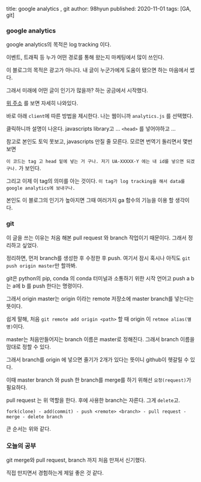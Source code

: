 title: google analytics , git 
author: 98hyun
published: 2020-11-01
tags: [GA, git]

### google analytics 

google analytics의 목적은 log tracking 이다.  

이벤트, 트래픽 등 누가 어떤 경로를 통해 왔는지 마케팅에서 많이 쓰인다.  

이 블로그의 목적은 광고가 아니다. 내 글이 누군가에게 도움이 됐으면 하는 마음에서 썼다.  

그래서 미래에 어떤 글이 인기가 많을까? 하는 궁금에서 시작했다.  

[위 주소](https://cloud.google.com/appengine/docs/flexible/python/integrating-with-analytics) 를 보면 자세히 나와있다.  

바로 아래 `client`에 따른 방법을 제시한다. 나는 웹이니까 `analytics.js` 를 선택했다.  

클릭하니까 설명이 나온다. javascripts library고 ... ``<head>`` 를 넣어야하고 ...  

참고로 본인도 토익 못보고, javascripts 만질 줄 모른다. 모르면 번역기 돌리면서 몇번 보면  

`이 코드는 tag 고 head 밑에 넣는 거 구나. 저기 UA-XXXXX-Y 에는 내 id를 넣으면 되겠구나.` 가 보인다.  

그리고 이제 이 tag의 의미를 아는 것이다. `이 tag가 log tracking을 해서 data를 google analytics에 보내구나.`  

본인도 이 블로그의 인기가 높아지면 그때 여러가지 ga 함수의 기능을 이용 할 생각이다.  

### git 

이 글을 쓰는 이유는 처음 해본 pull request 와 branch 작업이기 때문이다. 그래서 정리하고 싶었다.  

정리하면, 먼저 branch를 생성한 후 수정한 후 push. 여기서 잠시 혹시나 아직도 `git push origin master`만 할까봐.  

git은 python의 pip, conda 의 conda 터미널과 소통하기 위한 시작 언어고 push a b 는 a에 b 를 push 한다는 명령이다.  

그래서 origin master는 origin 이라는 remote 저장소에 master branch를 넣는다는 뜻이다.  

쉽게 말해, 처음 `git remote add origin <path>` 할 때 origin 이 `retmoe alias(별명)`이다.  

master는 처음만들어지는 branch 이름은 master로 정해진다. 그래서 branch 이름을 맘대로 정할 수 있다.  

그래서 branch를 origin 에 넣으면 줄기가 2개가 있다는 뜻이니 github이 헷갈릴 수 있다.  

이때 master branch 와 push 한 branch를 merge를 하기 위해선 `요청(request)`가 필요하다.  

pull request 는 위 역할을 한다. 후에 사용한 branch는 자른다. 그게 `delete`고.  

`fork(clone) - add(commit) - push <remote> <branch> - pull request - merge - delete branch`  

큰 순서는 위와 같다.  

### 오늘의 공부

git merge와 pull request, branch 까지 처음 만져서 신기했다.  

직접 만지면서 경험하는게 제일 좋은 것 같다.  